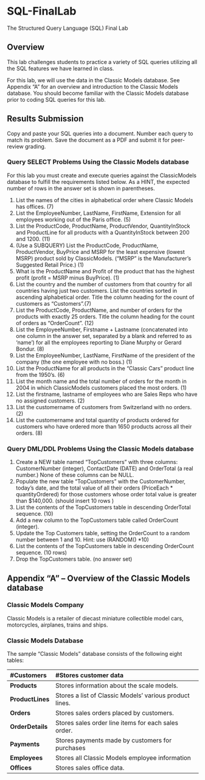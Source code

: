 # SQL-FinalLab
The Structured Query Language (SQL) Final Lab

## Overview
This lab challenges students to practice a variety of SQL queries utilizing all the SQL features we have learned in class.  

For this lab, we will use the data in the Classic Models database.  See Appendix “A” for an overview and introduction to the Classic Models database.  You should become familiar with the Classic Models database prior to coding SQL queries for this lab.

## Results Submission
Copy and paste your SQL queries into a document.  Number each query to match its problem.  Save the document as a PDF and submit it for peer-review grading. 

### Query SELECT Problems Using the Classic Models database
For this lab you must create and execute queries against the ClassicModels database to fulfill the requirements listed below.  As a HINT, the expected number of rows in the answer set is shown in parentheses.

1. List  the names of the cities in alphabetical order where Classic Models has offices. (7)
2. List the EmployeeNumber, LastName, FirstName, Extension for all employees working out of the Paris office. (5)
3. List the ProductCode, ProductName, ProductVendor, QuantityInStock and ProductLine for all products with a QuantityInStock between 200 and 1200. (11)
4. (Use a SUBQUERY) List the ProductCode, ProductName, ProductVendor, BuyPrice and MSRP for the least expensive (lowest MSRP) product sold by ClassicModels.  (“MSRP” is the Manufacturer’s Suggested Retail Price.)  (1)    
5. What is the ProductName and Profit of the product that has the highest profit (profit = MSRP minus BuyPrice). (1)
6. List the country and the number of customers from that country for all countries having just two  customers.  List the countries sorted in ascending alphabetical order. Title the column heading for the count of customers as “Customers”.(7)   
7. List the ProductCode, ProductName, and number of orders for the products with exactly 25 orders.  Title the column heading for the count of orders as “OrderCount”. (12)
8. List the EmployeeNumber, Firstname + Lastname  (concatenated into one column in the answer set, separated by a blank and referred to as ‘name’) for all the employees reporting to Diane Murphy or Gerard Bondur. (8)
9. List the EmployeeNumber, LastName, FirstName of the president of the company (the one employee with no boss.)  (1)
10. List the ProductName for all products in the “Classic Cars” product line from the 1950’s.  (6)
11. List the month name and the total number of orders for the month in 2004 in which ClassicModels customers placed the most orders. (1)
12. List the firstname, lastname of employees who are Sales Reps who have no assigned customers.  (2)
13. List the customername of customers from Switzerland with no orders. (2)
14. List the customername and total quantity of products ordered for customers who have ordered more than 1650 products across all their orders.  (8)

### Query DML/DDL Problems Using the Classic Models database
1. Create a NEW table named “TopCustomers” with three columns: CustomerNumber (integer), ContactDate (DATE) and  OrderTotal (a real number.)  None of these columns can be NULL.
2. Populate the new table “TopCustomers” with the CustomerNumber, today’s date, and the total value of all their orders (PriceEach * quantityOrdered) for those customers whose order total value is greater than $140,000. (should insert 10 rows )
3. List the contents of the TopCustomers table in descending OrderTotal sequence. (10) 
4. Add a new column to the TopCustomers table called OrderCount (integer).
5. Update the Top Customers table, setting the OrderCount to a random number between 1 and 10.  Hint:  use (RANDOM() *10)
6. List the contents of the TopCustomers table in descending OrderCount sequence. (10 rows)
7. Drop the TopCustomers table. (no answer set)

## Appendix “A” – Overview of the Classic Models database
### Classic Models Company
Classic Models is a retailer of diecast miniature collectible model cars, motorcycles, airplanes, trains and ships.  

### Classic Models Database 
The sample “Classic Models” database consists of the following eight tables:

| #**Customers**         | #**Stores customer data**                                |
|:----------------------|:------------------------------------------------------- |
| **Products** | Stores information about the scale models.              |
| **ProductLines** | Stores a list of Classic Models’ various product lines. |
| **Orders** | Stores sales orders placed by customers.  |
| **OrderDetails** | Stores sales order line items for each sales order.  |
| **Payments** | Stores payments made by customers for purchases |
| **Employees** | Stores all Classic Models employee information  |
| **Offices** | Stores sales office data. |
